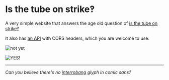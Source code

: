 Is the tube on strike&#8253;
====================
A very simple website that answers the age old question of [is the tube on strike&#8253;](https://isthetubeonstrike.com/)

It also has [an API](https://isthetubeonstrike.com/api.json) with CORS headers, which you are welcome to use.

![not yet](https://i.imgur.com/Za385yf.png)

![YES!](https://i.imgur.com/apBOHC5.png)

---

_Can you believe there's no [interrobang](https://en.wikipedia.org/wiki/Interrobang) glyph in comic sans&#8253;_
